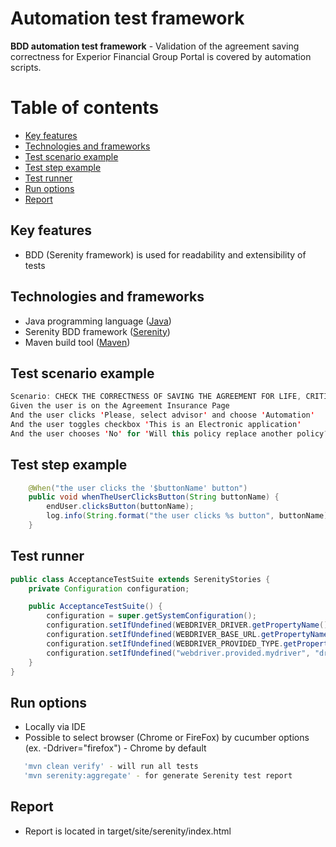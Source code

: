 # Automation test framework

**BDD automation test framework**  - Validation of the agreement saving correctness for Experior Financial Group Portal is covered by automation scripts. 

Table of contents
=================
   * [Key features](#key-features)
   * [Technologies and frameworks](#technologies-and-frameworks)
   * [Test scenario example](#test-scenario-example)
   * [Test step example](#test-step-example)   
   * [Test runner](#test-runner)
   * [Run options](#run-options)
   * [Report](#report)

## Key features
  * BDD (Serenity framework) is used for readability and extensibility of tests

    
## Technologies and frameworks
 * Java programming language ([Java](https://www.java.com)) 
 * Serenity BDD framework ([Serenity](http://www.thucydides.info/))
 * Maven build tool ([Maven](https://maven.apache.org))

## Test scenario example

```java
Scenario: CHECK THE CORRECTNESS OF SAVING THE AGREEMENT FOR LIFE, CRITICAL AND DISABILITY INSURANCE
Given the user is on the Agreement Insurance Page
And the user clicks 'Please, select advisor' and choose 'Automation'
And the user toggles checkbox 'This is an Electronic application'
And the user chooses 'No' for 'Will this policy replace another policy?'
```

## Test step example

```java
    @When("the user clicks the '$buttonName' button")
    public void whenTheUserClicksButton(String buttonName) {
        endUser.clicksButton(buttonName);
        log.info(String.format("the user clicks %s button", buttonName));
    }
```

## Test runner

```java
public class AcceptanceTestSuite extends SerenityStories {
    private Configuration configuration;

    public AcceptanceTestSuite() {
        configuration = super.getSystemConfiguration();
        configuration.setIfUndefined(WEBDRIVER_DRIVER.getPropertyName(), "provided");
        configuration.setIfUndefined(WEBDRIVER_BASE_URL.getPropertyName(), "https://dev.advisor.efgroup.ca");
        configuration.setIfUndefined(WEBDRIVER_PROVIDED_TYPE.getPropertyName(), "mydriver");
        configuration.setIfUndefined("webdriver.provided.mydriver", "drivers.WebDriverFactory");
    }
}
```

## Run options
 * Locally via IDE
 * Possible to select browser (Chrome or FireFox) by cucumber options (ex. -Ddriver="firefox") - Chrome by default
 
```bash
   'mvn clean verify' - will run all tests
   'mvn serenity:aggregate' - for generate Serenity test report
```
## Report
 * Report is located in target/site/serenity/index.html